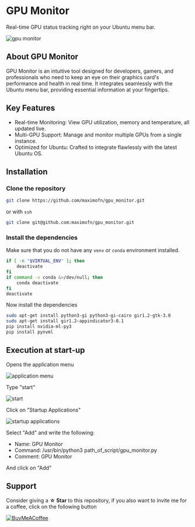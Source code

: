 # GPU Monitor

Real-time GPU status tracking right on your Ubuntu menu bar.

![gpu monitor](https://maximofn.com/wp-content/uploads/2023/11/gpu_monitor.png)

## About GPU Monitor
GPU Monitor is an intuitive tool designed for developers, gamers, and professionals who need to keep an eye on their graphics card's performance and health in real time. It integrates seamlessly with the Ubuntu menu bar, providing essential information at your fingertips.

## Key Features
 * Real-time Monitoring: View GPU utilization, memory and temperature, all updated live.
 * Multi-GPU Support: Manage and monitor multiple GPUs from a single instance.
 * Optimized for Ubuntu: Crafted to integrate flawlessly with the latest Ubuntu OS.

## Installation

### Clone the repository

```bash
git clone https://github.com/maximofn/gpu_monitor.git
```

or with `ssh`

```bash
git clone git@github.com:maximofn/gpu_monitor.git
```

### Install the dependencies

Make sure that you do not have any `venv` or `conda` environment installed.

```bash
if [ -n "$VIRTUAL_ENV" ]; then
    deactivate
fi
if command -v conda &>/dev/null; then
    conda deactivate
fi
deactivate
```

Now install the dependencies

```bash
sudo apt-get install python3-gi python3-gi-cairo gir1.2-gtk-3.0
sudo apt-get install gir1.2-appindicator3-0.1
pip install nvidia-ml-py3
pip install pynvml
```

## Execution at start-up

Opens the application menu

![application menu](https://maximofn.com/wp-content/uploads/2023/11/applications_menu.png)

Type "start"

![start](https://maximofn.com/wp-content/uploads/2023/11/applications_at_startup.png)

Click on "Startup Applications"

![startup applications](https://maximofn.com/wp-content/uploads/2023/11/startup-application.webp)

Select "Add" and write the following:

 * Name: GPU Monitor
 * Command: /usr/bin/python3 path_of_script/gpu_monitor.py
 * Comment: GPU Monitor

And click on "Add"

## Support

Consider giving a **☆ Star** to this repository, if you also want to invite me for a coffee, click on the following button

[![BuyMeACoffee](https://img.shields.io/badge/Buy_Me_A_Coffee-support_my_work-FFDD00?style=for-the-badge&logo=buy-me-a-coffee&logoColor=white&labelColor=101010)](https://www.buymeacoffee.com/maximofn)